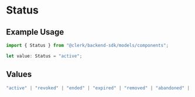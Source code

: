 # Status

## Example Usage

```typescript
import { Status } from "@clerk/backend-sdk/models/components";

let value: Status = "active";
```

## Values

```typescript
"active" | "revoked" | "ended" | "expired" | "removed" | "abandoned" | "replaced"
```